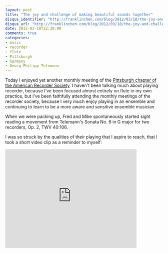 ```yaml
---
layout: post
title: "The joy and challenge of making beautiful sounds together"
disqus_identifier: "http://franklinchen.com/blog/2012/03/18/the-joy-and-challenge-of-making-beautiful-sounds-together/"
disqus_url: "http://franklinchen.com/blog/2012/03/18/the-joy-and-challenge-of-making-beautiful-sounds-together/"
date: 2012-03-18T22:38:00
comments: true
categories:
- music
- recorder
- flute
- Pittsburgh
- harmony
- Georg Philipp Telemann
---
```

Today I enjoyed yet another monthly meeting of the [Pittsburgh chapter of the American Recorder Society](http://www.andrew.cmu.edu/user/lukas/pcars/Welcome.html). I haven't been talking much about playing recorder, because I've been focused almost entirely on flute in my own practice, but I've been faithfully attending the monthly meetings of the recorder society, because I very much enjoy playing in an ensemble and continuing to learn to be a more aware and sensitive ensemble musician.

When we were packing up, Fred and Mike spontaneously started sight reading a movement from Telemann's Sonata No. 6 in G major for two recorders, Op. 2, TWV 40:106.

I was so struck by the qualities of their playing that I aspire to reach, that I took a short video clip as a reminder to myself:

<iframe width="420" height="315" src="http://www.youtube.com/embed/1kQ37135PWg" frameborder="0" allowfullscreen></iframe>
